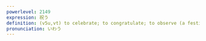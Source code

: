 ```yaml
---
powerlevel: 2149
expression: 祝う
definition: (v5u,vt) to celebrate; to congratulate; to observe (a festival) (2) (v5u,vt) to present (a gift) in celebration; to drink in celebration (3) (v5u,vt) to wish for (a happy future, good fortune, etc.); to pray for
pronunciation: いわう
---
```

